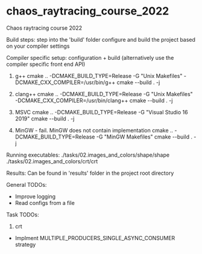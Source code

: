 # chaos_raytracing_course_2022
Chaos raytracing course 2022

Build steps:
step into the 'build' folder
configure and build the project based on your compiler settings

Compiler specific setup:
configuration + build (alternatively use the compiler specific front end API)

1) g++
cmake .. -DCMAKE_BUILD_TYPE=Release -G "Unix Makefiles" -DCMAKE_CXX_COMPILER=/usr/bin/g++
cmake --build . -j

2) clang++
cmake .. -DCMAKE_BUILD_TYPE=Release -G "Unix Makefiles" -DCMAKE_CXX_COMPILER=/usr/bin/clang++
cmake --build . -j

3) MSVC
cmake .. -DCMAKE_BUILD_TYPE=Release -G "Visual Studio 16 2019"
cmake --build . -j

4) MinGW - fail. MinGW does not contain <thread> implementation
cmake .. -DCMAKE_BUILD_TYPE=Release -G "MinGW Makefiles"
cmake --build . -j

Running executables:
./tasks/02.images_and_colors/shape/shape
./tasks/02.images_and_colors/crt/crt

Results:
Can be found in 'results' folder in the project root directory

General TODOs:
- Improve logging
- Read configs from a file

Task TODOs:
1) crt
- Implment MULTIPLE_PRODUCERS_SINGLE_ASYNC_CONSUMER strategy


